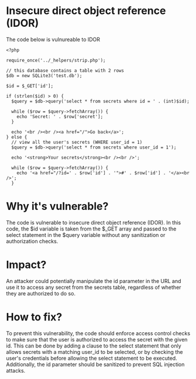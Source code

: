 # Insecure direct object reference (IDOR)

The code below is vulnureable to IDOR


```
<?php

require_once('../_helpers/strip.php');

// this database contains a table with 2 rows
$db = new SQLite3('test.db');

$id = $_GET['id'];

if (strlen($id) > 0) {
  $query = $db->query('select * from secrets where id = ' . (int)$id);

  while ($row = $query->fetchArray()) {
    echo 'Secret: ' . $row['secret'];
  }

  echo '<br /><br /><a href="/">Go back</a>';
} else {
  // view all the user's secrets (WHERE user_id = 1)
  $query = $db->query('select * from secrets where user_id = 1');

  echo '<strong>Your secrets</strong><br /><br />';

  while ($row = $query->fetchArray()) {
    echo '<a href="/?id=' . $row['id'] . '">#' . $row['id'] . '</a><br />';
  }
```

# Why it's vulnerable?
The code is vulnerable to insecure direct object reference (IDOR). In this code, the $id variable is taken from the $_GET array and passed to the select statement in the $query variable without any sanitization or authorization checks. 

# Impact?
An attacker could potentially manipulate the id parameter in the URL and use it to access any secret from the secrets table, regardless of whether they are authorized to do so.

# How to fix?
To prevent this vulnerability, the code should enforce access control checks to make sure that the user is authorized to access the secret with the given id. This can be done by adding a clause to the select statement that only allows secrets with a matching user_id to be selected, or by checking the user's credentials before allowing the select statement to be executed. Additionally, the id parameter should be sanitized to prevent SQL injection attacks.
